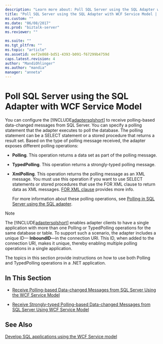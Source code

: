 ```yaml
---
description: "Learn more about: Poll SQL Server using the SQL Adapter with WCF Service Model"
title: "Poll SQL Server using the SQL Adapter with WCF Service Model | Microsoft Docs"
ms.custom: ""
ms.date: "06/08/2017"
ms.prod: "biztalk-server"
ms.reviewer: ""

ms.suite: ""
ms.tgt_pltfrm: ""
ms.topic: "article"
ms.assetid: eef2e868-bd51-4393-b091-f67299b4759d
caps.latest.revision: 4
author: "MandiOhlinger"
ms.author: "mandia"
manager: "anneta"
---
```

# Poll SQL Server using the SQL Adapter with WCF Service Model
You can configure the [!INCLUDE[adaptersqlshort](../../includes/adaptersqlshort-md.md)] to receive polling-based data-changed messages from SQL Server. You can specify a polling statement that the adapter executes to poll the database. The polling statement can be a SELECT statement or a stored procedure that returns a result set. Based on the type of polling message received, the adapter exposes different polling operations:  
  
- **Polling**. This operation returns a data set as part of the polling message.  
  
- **TypedPolling**. This operation returns a strongly-typed polling message.  
  
- **XmlPolling**. This operation returns the polling message as an XML message. You must use this operation if you want to use SELECT statements or stored procedures that use the FOR XML clause to return data as XML messages. [FOR XML clause](/sql/relational-databases/xml/for-xml-sql-server) provides more info. 
  
  For more information about these polling operations, see [Polling in SQL Server using the SQL adapter](../../adapters-and-accelerators/adapter-sql/polling-in-sql-server-using-the-sql-adapter.md).  
  
> [!NOTE]
>  The [!INCLUDE[adaptersqlshort](../../includes/adaptersqlshort-md.md)] enables adapter clients to have a single application with more than one Polling or TypedPolling operations for the same database or table. To support such a scenario, the adapter includes a unique ID— **InboundID**—in the connection URI. This ID, when added to the connection URI, makes it unique, thereby enabling multiple polling operations in a single application.  
  
 The topics in this section provide instructions on how to use both Polling and TypedPolling operations in a .NET application.  
  
## In This Section  
  
-   [Receive Polling-based Data-changed Messages from SQL Server Using the WCF Service Model](../../adapters-and-accelerators/adapter-sql/receive-polling-based-data-changed-messages-from-sql-server-using-a-wcf-service.md)  
  
-   [Receive Strongly-typed Polling-based Data-changed Messages from SQL Server Using WCF Service Model](../../adapters-and-accelerators/adapter-sql/receive-strongly-typed-polling-based-data-changed-sql-messages-with-wcf-service.md)  
  
## See Also  
[Develop SQL applications using the WCF Service model](../../adapters-and-accelerators/adapter-sql/develop-sql-applications-using-the-wcf-service-model.md)